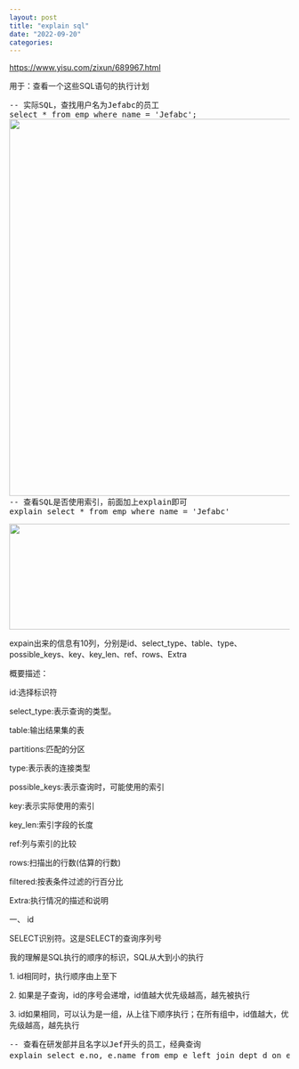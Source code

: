 ```yaml
---
layout: post
title: "explain sql"
date: "2022-09-20"
categories: 
---
```

<p><a href="https://www.yisu.com/zixun/689967.html">https://www.yisu.com/zixun/689967.html</a></p>

<p>用于：查看一个这些SQL语句的执行计划</p>

<pre class="brush:sql;toolbar:false hljs">
<span class="hljs-comment">--&nbsp;实际SQL，查找用户名为Jefabc的员工</span>
<span class="hljs-keyword">select</span>&nbsp;*&nbsp;<span class="hljs-keyword">from</span>&nbsp;emp&nbsp;<span class="hljs-keyword">where</span>&nbsp;<span class="hljs-keyword">name</span>&nbsp;=&nbsp;<span class="hljs-string">&#39;Jefabc&#39;</span>;
<img height="677" src="/uploads/ckeditor/pictures/413/image-20220920141716-2.png" width="900" />
<span class="hljs-comment">--&nbsp;查看SQL是否使用索引，前面加上explain即可</span>
<span class="hljs-keyword">explain</span>&nbsp;<span class="hljs-keyword">select</span>&nbsp;*&nbsp;<span class="hljs-keyword">from</span>&nbsp;emp&nbsp;<span class="hljs-keyword">where</span>&nbsp;<span class="hljs-keyword">name</span>&nbsp;=&nbsp;<span class="hljs-string">&#39;Jefabc&#39;</span></pre>

<p><img height="190" src="/uploads/ckeditor/pictures/414/image-20220920141908-1.png" width="769" /></p>

<p>expain出来的信息有10列，分别是id、select_type、table、type、possible_keys、key、key_len、ref、rows、Extra</p>

<p>概要描述：</p>

<p>id:选择标识符</p>

<p>select_type:表示查询的类型。</p>

<p>table:输出结果集的表</p>

<p>partitions:匹配的分区</p>

<p>type:表示表的连接类型</p>

<p>possible_keys:表示查询时，可能使用的索引</p>

<p>key:表示实际使用的索引</p>

<p>key_len:索引字段的长度</p>

<p>ref:列与索引的比较</p>

<p>rows:扫描出的行数(估算的行数)</p>

<p>filtered:按表条件过滤的行百分比</p>

<p>Extra:执行情况的描述和说明</p>

<p>一、 id</p>

<p>SELECT识别符。这是SELECT的查询序列号</p>

<p>我的理解是SQL执行的顺序的标识，SQL从大到小的执行</p>

<p>1. id相同时，执行顺序由上至下</p>

<p>2. 如果是子查询，id的序号会递增，id值越大优先级越高，越先被执行</p>

<p>3. id如果相同，可以认为是一组，从上往下顺序执行；在所有组中，id值越大，优先级越高，越先执行</p>

<pre class="brush:sql;toolbar:false hljs">
<span class="hljs-comment">--&nbsp;查看在研发部并且名字以Jef开头的员工，经典查询</span>
<span class="hljs-keyword">explain</span>&nbsp;<span class="hljs-keyword">select</span>&nbsp;e.no,&nbsp;e.name&nbsp;<span class="hljs-keyword">from</span>&nbsp;emp&nbsp;e&nbsp;<span class="hljs-keyword">left</span>&nbsp;<span class="hljs-keyword">join</span>&nbsp;dept&nbsp;d&nbsp;<span class="hljs-keyword">on</span>&nbsp;e.dept_no&nbsp;=&nbsp;d.no&nbsp;<span class="hljs-keyword">where</span>&nbsp;e.name&nbsp;<span class="hljs-keyword">like</span>&nbsp;<span class="hljs-string">&#39;Jef%&#39;</span>&nbsp;<span class="hljs-keyword">and</span>&nbsp;d.name&nbsp;=&nbsp;<span class="hljs-string">&#39;研发部&#39;</span>;</pre>

